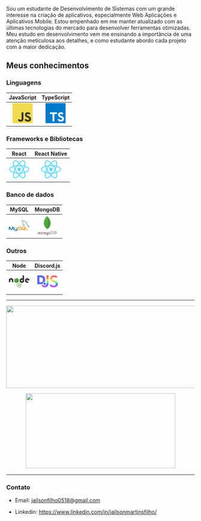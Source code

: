 <p align="left">Sou um estudante de Desenvolvimento de Sistemas com um grande interesse na criação de aplicativos, especialmente Web Aplicações e Aplicativos Mobile. 
Estou empenhado em me manter atualizado com as últimas tecnologias do mercado para desenvolver ferramentas otimizadas. 
Meu estudo em desenvolvimento vem me ensinando a importância de uma atenção meticulosa aos detalhes, e como estudante abordo cada projeto com a maior dedicação. 
</p>

## Meus conhecimentos
<div>

### Linguagens
| JavaScript | TypeScript | 
|:----------:|:----------:|
|<img src="https://github.com/devicons/devicon/blob/master/icons/javascript/javascript-original.svg" title="JavaScript" alt="JavaScript" width="55" height="55"/>|<img src="https://github.com/devicons/devicon/blob/master/icons/typescript/typescript-plain.svg" title="TypeScript" alt="TypeScript" width="55" height="55"/>|

### Frameworks e Bibliotecas
| React | React Native | 
|:----------:|:----------:|
|<img src="https://github.com/devicons/devicon/blob/master/icons/react/react-original.svg" title="React"  alt="React" width="55" height="55"/>|<img src="https://github.com/devicons/devicon/blob/master/icons/react/react-original.svg" title="React Native"  alt="React Native" width="55" height="55"/>|

### Banco de dados
| MySQL | MongoDB | 
|:------------:|:------------:|
|<img src="https://github.com/devicons/devicon/blob/master/icons/mysql/mysql-original-wordmark.svg" title="MySQL" alt="MySQL" width="55" height="55"/>|<img src="https://github.com/devicons/devicon/blob/master/icons/mongodb/mongodb-original-wordmark.svg" title="MongoDB" alt="MongoDB" width="55" height="55"/>|


### Outros

| Node | Discord.js |
|:----------:|:----------:|
|<img src="https://github.com/devicons/devicon/blob/master/icons/nodejs/nodejs-original-wordmark.svg" title="Node" alt="NodeJS" width="55" height="55"/>|<img src="https://github.com/devicons/devicon/blob/master/icons/discordjs/discordjs-original.svg" title="Discord.js" alt="Discord.js" width="55" height="55"/>|

</div>

---
<p align="center">
  <img width="800" height="220" align="center" src="https://streak-stats.demolab.com?user=jailsonmartinsfilho&theme=midnight-purple&hide_border=true&border_radius=5&card_width=800">
</p>
<p align="center">
  <img width="400" height="200" src="https://github-readme-stats.vercel.app/api/top-langs/?username=jailsonmartinsfilho&hide_border=true&size_weight=0.15&count_weight=0.5&layout=compact&theme=midnight-purple">
</p>

---

<p>
    <h3>Contato</h3>
    <ul>
        <li>Email: <a href="https://mail.google.com/mail/u/0/">jailsonfilho0518@gmail.com</a></li>
    </ul>
    <ul>
        <li>Linkedin: <a href="https://www.linkedin.com/in/jailsonmartinsfilho/">https://www.linkedin.com/in/jailsonmartinsfilho/</a></li>
    </ul>
</p>
